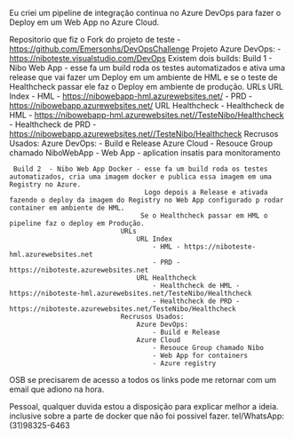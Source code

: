 
Eu criei um pipeline de integração continua no Azure DevOps para fazer o Deploy em um Web App
no Azure Cloud.

Repositorio que fiz o Fork do projeto de teste
       - https://github.com/Emersonhs/DevOpsChallenge
Projeto Azure DevOps: 
       -  https://niboteste.visualstudio.com/DevOps
    Existem dois builds:
      Build 1 - Nibo Web App - esse fa um build roda os testes automatizados e ativa uma release que vai fazer um Deploy em um ambiente de HML e se o teste de Healthcheck passar ele faz o Deploy em 
                                ambiente de produção.
                                URLs
                                    URL Index
                                        - HML - https://nibowebapp-hml.azurewebsites.net/
                                        - PRD - https://nibowebapp.azurewebsites.net/
                                    URL Healthcheck
                                        - Healthcheck de HML - https://nibowebapp-hml.azurewebsites.net//TesteNibo/Healthcheck
                                        - Healthcheck de PRD - https://nibowebapp.azurewebsites.net//TesteNibo/Healthcheck
                                Recrusos Usados:
                                    Azure DevOps:
                                        - Build e Release
                                    Azure Cloud
                                        - Resouce Group chamado NiboWebApp
                                        - Web App
                                        - aplication insatis para monitoramento

     Build 2  - Nibo Web App Docker - esse fa um build roda os testes automatizados, cria uma imagem docker e publica essa imagem em uma Registry no Azure.
                                      Logo depois a Release e ativada fazendo o deploy da imagem do Registry no Web App configurado p rodar container em ambiente de HML.
                                     Se o Healthcheck passar em HML o pipeline faz o deploy em Produção.
                                URLs
                                    URL Index
                                        - HML - https://niboteste-hml.azurewebsites.net
                                        - PRD - https://niboteste.azurewebsites.net
                                    URL Healthcheck
                                        - Healthcheck de HML - https://niboteste-hml.azurewebsites.net/TesteNibo/Healthcheck
                                        - Healthcheck de PRD - https://niboteste.azurewebsites.net/TesteNibo/Healthcheck
                                Recrusos Usados:
                                    Azure DevOps:
                                        - Build e Release
                                    Azure Cloud
                                        - Resouce Group chamado Nibo
                                        - Web App for containers
                                        - Azure registry
OSB
    se precisarem de acesso a todos os links pode me retornar com um email que adiono na hora.

Pessoal, qualquer duvida estou a disposição para explicar melhor a ideia. inclusive sobre a parte de docker 
que não foi possivel fazer.
tel/WhatsApp:(31)98325-6463







